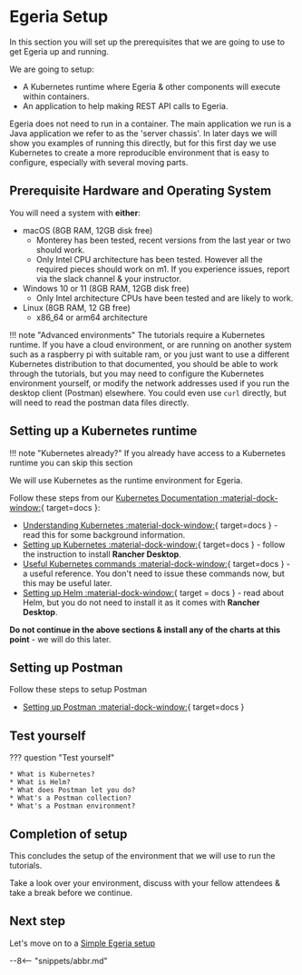 <!-- SPDX-License-Identifier: CC-BY-4.0 -->
<!-- Copyright Contributors to the ODPi Egeria project 2022. -->

# Egeria Setup


In this section you will set up the prerequisites that we are going to use to get
Egeria up and running.

We are going to setup:

  * A Kubernetes runtime where Egeria & other components will execute within containers.
  * An application to help making REST API calls to Egeria.

Egeria does not need to run in a container. The main application we run is a Java application we refer to as the 'server chassis'. In later days we will show you examples of running this directly, but for this first day we use Kubernetes to create a more reproducible environment that is easy to configure, especially with several moving parts.

## Prerequisite Hardware and Operating System

You will need a system with **either**:

  * macOS (8GB RAM, 12GB disk free)
    - Monterey has been tested, recent versions from the last year or two should work.
    - Only Intel CPU architecture has been tested. However all the required pieces should work on m1. If you experience issues, report via the slack channel & your instructor.
  * Windows 10 or 11 (8GB RAM, 12GB disk free)
    - Only Intel architecture CPUs have been tested and are likely to work.
  * Linux (8GB RAM, 12 GB free)
    - x86_64 or arm64 architecture

!!! note "Advanced environments"
    The tutorials require a Kubernetes runtime. If you have a cloud environment, or are running on another system such as a raspberry pi with suitable ram, or you
    just want to use a different Kubernetes distribution to that documented, you
    should be able to work through the tutorials, but you may need to configure the Kubernetes environment yourself, or modify the network addresses used 
    if you run the desktop client (Postman) elsewhere. You could even use `curl` directly, but will need to read the postman data files directly.


## Setting up a Kubernetes runtime

!!! note "Kubernetes already?"
    If you already have access to a Kubernetes runtime you can skip this section

We will use Kubernetes as the runtime environment for Egeria.

Follow these steps from our [Kubernetes Documentation :material-dock-window:](/egeria-docs/guides/operations/kubernetes){ target=docs }:

  * [Understanding Kubernetes :material-dock-window:](/egeria-docs/guides/operations/kubernetes/k8s-install/){ target=docs } - read this for some background information.
  * [Setting up Kubernetes :material-dock-window:](/egeria-docs/guides/operations/kubernetes/k8s){ target=docs } - follow the instruction to install **Rancher Desktop**.
  * [Useful Kubernetes commands :material-dock-window:](/egeria-docs/guides/operations/kubernetes/k8s-install/){ target=docs } - a useful reference. You don't need to issue these commands now, but this may be useful later.
  * [Setting up Helm :material-dock-window:](/egeria-docs/guides/operations/kubernetes/helm){ target = docs } - read about Helm, but you do not need to install it as it comes with **Rancher Desktop**.

**Do not continue in the above sections & install any of the charts at this point** - we will do this later.

## Setting up Postman

Follow these steps to setup Postman

  * [Setting up Postman :material-dock-window:](/egeria-docs/education/tutorials/postman-tutorial/overview){ target=docs }

## Test yourself

??? question "Test yourself"

    * What is Kubernetes?
    * What is Helm?
    * What does Postman let you do?
    * What's a Postman collection?
    * What's a Postman environment?
  

## Completion of setup

This concludes the setup of the environment that we will use to run the tutorials.

Take a look over your environment, discuss with your fellow attendees & take a break before we continue.


## Next step

Let's move on to a [Simple Egeria setup](/egeria-docs/education/egeria-dojo/running-egeria/simple-install)

--8<-- "snippets/abbr.md"
